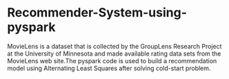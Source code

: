 # Recommender-System-using-pyspark

MovieLens is a dataset that is collected by the GroupLens Research Project at the University of Minnesota and made available rating data sets from the MovieLens web site.The pyspark code is used to build a recommendation model using Alternating Least Squares after solving cold-start problem.
